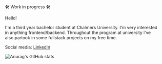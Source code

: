 🛠 Work in progress 🛠

Hello!

I'm a third year bachelor student at Chalmers University. I'm very interested in anything frontend/backend. Throughout the program at university I've also partook in some fullstack projects on my free time.

Social media: [LinkedIn](https://www.linkedin.com/in/felix-holmstr%C3%B6m-273421140)

![Anurag's GitHub stats](https://github-readme-stats.vercel.app/api?username=Sinestral&count_private=true&theme=jolly)
